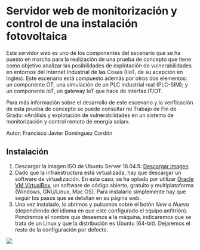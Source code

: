 Servidor web de monitorización y control de una instalación fotovoltaica
=============

Este servidor web es uno de los componentes del escenario que se ha puesto en marcha para la realización de una prueba de concepto que tiene como objetivo analizar las posibilidades de explotación de vulnerabilidades en entornos del Internet Industrial de las Cosas (IIoT, de su acepción en Inglés). Este escenario está compuesto además por otros dos elementos: un componente OT, una simulación de un PLC industrial real (PLC-SIM); y un componente IoT, un gateway IoT que hace de interfaz IT/OT.

Para más información sobre el desarrollo de este escenario y la verificación de esta prueba de concepto se puede consultar mi Trabajo de Fin de Grado: «Análisis y explotación de vulnerabilidades en un sistema de monitorización y control remoto de energía solar».

Autor: Francisco Javier Domínguez Cordón

Instalación
-------------

1. Descargar la imagen ISO de Ubuntu Server 18.04.5: [Descargar Imagen](https://old-releases.ubuntu.com/releases/18.04.5/ubuntu-18.04-live-server-amd64.iso)
2. Dado que la infraestructura está virtualizada, hay que descargar un software de virtualización. En este caso, se ha optado por utilizar [Oracle VM VirtualBox](https://www.virtualbox.org/), un software de código abierto, gratuito y multiplataforma (Windows, GNU/Linux, Mac OS). Para instalarlo simplemente hay que seguir los pasos que se detallan en su página web.
3. Una vez instalado, lo abrimos y pulsamos sobre el botón *New* o *Nueva* (dependiendo del idioma en que este configurado el equipo anfitrión). Pondremos el nombre que deseemos a la máquina, indicaremos que se trata de un Linux y que la distribución es Ubuntu (64-bit). Dejaremos el resto de la configuración por defecto.

![](https://github.com/fjdcordon/tfg-servidorweb/blob/master/images/instalacion1.png)
